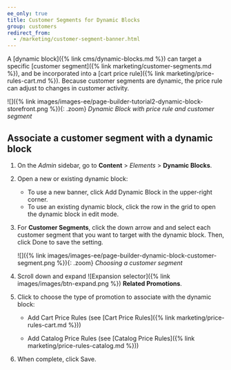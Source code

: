 ```yaml
---
ee_only: true
title: Customer Segments for Dynamic Blocks
group: customers
redirect_from:
  - /marketing/customer-segment-banner.html
---
```


A [dynamic block]({% link cms/dynamic-blocks.md %}) can target a specific [customer segment]({% link marketing/customer-segments.md %}), and be incorporated into a [cart price rule]({% link marketing/price-rules-cart.md %}). Because customer segments are dynamic, the price rule can adjust to changes in customer activity.

![]({% link images/images-ee/page-builder-tutorial2-dynamic-block-storefront.png %}){: .zoom}
_Dynamic Block with price rule and customer segment_

## Associate a customer segment with a dynamic block

1. On the _Admin_ sidebar, go to **Content** > _Elements_ > **Dynamic Blocks**.

1. Open a new or existing dynamic block:

   - To use a new banner, click <span class="btn">Add Dynamic Block</span> in the upper-right corner.
   - To use an existing dynamic block, click the row in the grid to open the dynamic block in edit mode.

1. For **Customer Segments**, click the down arrow and and select each customer segment that you want to target with the dynamic block. Then, click <span class="btn">Done</span> to save the setting.

   ![]({% link images/images-ee/page-builder-dynamic-block-customer-segment.png %}){: .zoom}
    _Choosing a customer segment_

1. Scroll down and expand ![Expansion selector]({% link images/images/btn-expand.png %}) **Related Promotions**.

1. Click to choose the type of promotion to associate with the dynamic block:

   - <span class="btn">Add Cart Price Rules</span> (see [Cart Price Rules]({% link marketing/price-rules-cart.md %}))

   - <span class="btn">Add Catalog Price Rules</span> (see [Catalog Price Rules]({% link marketing/price-rules-catalog.md %}))

1. When complete, click <span class="btn">Save</span>.
